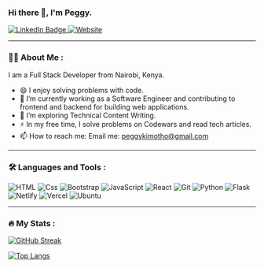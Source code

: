 ### Hi there 👋, I'm Peggy.
  <div id="badges">
  <a href="your-linkedin-URL">
    <img src="https://img.shields.io/badge/LinkedIn-blue?style=for-the-badge&logo=linkedin&logoColor=white" alt="LinkedIn Badge"/>
  </a>
    <a href="">
        <img alt="Website" src="https://img.shields.io/badge/Website-616ee8?logoColor=white&style=for-the-badge" />
    </a>
  </div>
    
---

### :woman_technologist: About Me :

I am a Full Stack Developer from Nairobi, Kenya. 

- 😄 I enjoy solving problems with code.
- 🔭 I’m currently working as a Software Engineer and contributing to frontend and backend for building web applications.
- 🌱 I’m exploring Technical Content Writing.
- ⚡ In my free time, I solve problems on Codewars and read tech articles.
- 📫 How to reach me: Email me: peggykimotho@gmail.com

---

### :hammer_and_wrench: Languages and Tools :

<div>
  <img alt="HTML" src="https://img.shields.io/badge/HTML-E34F26?logo=html5&logoColor=white&style=for-the-badge" />
  <img alt="Css" src="https://img.shields.io/badge/CSS-1572B6?logo=css3&logoColor=white&style=for-the-badge" />
  <img alt="Bootstrap" src="https://img.shields.io/badge/Bootstrap-7952B3?logo=bootstrap&logoColor=white&style=for-the-badge" />
  <img alt="JavaScript" src="https://img.shields.io/badge/JavaScript-F7DF1E?logo=javascript&logoColor=white&style=for-the-badge" />
  <img alt="React" src="https://img.shields.io/badge/React-61DAFB?logo=react&logoColor=white&style=for-the-badge" />
  <img alt="Git" src="https://img.shields.io/badge/Git-F05032?logo=git&logoColor=white&style=for-the-badge" />
  <img alt="Python" src="https://img.shields.io/badge/Python-3776AB?logo=python&logoColor=white&style=for-the-badge" />
  <img alt="Flask" src="https://img.shields.io/badge/Flask-000000?logo=flask&logoColor=white&style=for-the-badge" />
  <img alt="Netlify" src="https://img.shields.io/badge/Netlify-00C7B7?logo=netlify&logoColor=white&style=for-the-badge" />
  <img alt="Vercel" src="https://img.shields.io/badge/Vercel-000000?logo=vercel&logoColor=white&style=for-the-badge" />
  <img alt="Ubuntu" src="https://img.shields.io/badge/Ubuntu-E95420?logo=ubuntu&logoColor=white&style=for-the-badge" />



  

</div>

---

### :fire: My Stats :

[![GitHub Streak](http://github-readme-streak-stats.herokuapp.com?user=peggykimotho&theme=dark&background=000000)](https://git.io/streak-stats)

[![Top Langs](https://github-readme-stats.vercel.app/api/top-langs/?username=peggykimotho&layout=compact&theme=vision-friendly-dark)](https://github.com/anuraghazra/github-readme-stats)


